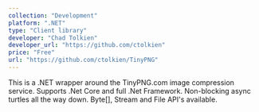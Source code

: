 ```yaml
---
collection: "Development"
platform: ".NET"
type: "Client library"
developer: "Chad Tolkien"
developer_url: "https://github.com/ctolkien"
price: "Free"
url: "https://github.com/ctolkien/TinyPNG"
---
```


This is a .NET wrapper around the TinyPNG.com image compression service. Supports .Net Core and full .Net Framework. Non-blocking async turtles all the way down. Byte[], Stream and File API's available.
